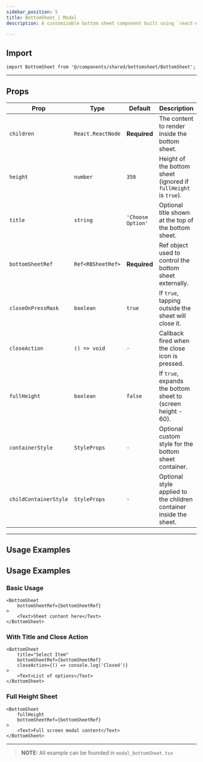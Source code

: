 ```yaml
---
sidebar_position: 5
title: BottomSheet | Modal
description: A customizable bottom sheet component built using `react-native-raw-bottom-sheet`. It supports optional title display, close actions, dynamic height, and styled content areas.

---
```


## Import

```tsx
import BottomSheet from '@/components/shared/bottomsheet/BottomSheet';
```

---

## Props

| Prop                  | Type              | Default           | Description                                                        |
|-----------------------|-------------------|-------------------|--------------------------------------------------------------------|
| `children`            | `React.ReactNode` | **Required**      | The content to render inside the bottom sheet.                     |
| `height`              | `number`          | `350`             | Height of the bottom sheet (ignored if `fullHeight` is `true`).    |
| `title`               | `string`          | `'Choose Option'` | Optional title shown at the top of the bottom sheet.               |
| `bottomSheetRef`      | `Ref<RBSheetRef>` | **Required**      | Ref object used to control the bottom sheet externally.            |
| `closeOnPressMask`    | `boolean`         | `true`            | If `true`, tapping outside the sheet will close it.                |
| `closeAction`         | `() => void`      | `-`       | Callback fired when the close icon is pressed.                     |
| `fullHeight`          | `boolean`         | `false`           | If `true`, expands the bottom sheet to (screen height - 60).       |
| `containerStyle`      | `StyleProps`      | `-`       | Optional custom style for the bottom sheet container.              |
| `childContainerStyle` | `StyleProps`      | `-`       | Optional style applied to the children container inside the sheet. |

---

## Usage Examples

## Usage Examples

### Basic Usage

```tsx
<BottomSheet
    bottomSheetRef={bottomSheetRef}
>
    <Text>Sheet content here</Text>
</BottomSheet>
```

### With Title and Close Action

```tsx
<BottomSheet
    title="Select Item"
    bottomSheetRef={bottomSheetRef}
    closeAction={() => console.log('Closed')}
>
    <Text>List of options</Text>
</BottomSheet>
```

### Full Height Sheet

```tsx
<BottomSheet
    fullHeight
    bottomSheetRef={bottomSheetRef}
>
    <Text>Full screen modal content</Text>
</BottomSheet>
```

---

> **NOTE:**
> All example can be founded in `modal_bottomSheet.tsx`